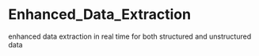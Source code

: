 # Enhanced_Data_Extraction
enhanced data extraction in real time for both structured and unstructured data
